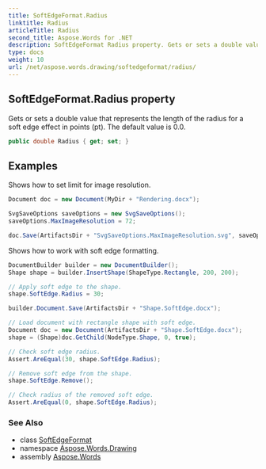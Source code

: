 ```yaml
---
title: SoftEdgeFormat.Radius
linktitle: Radius
articleTitle: Radius
second_title: Aspose.Words for .NET
description: SoftEdgeFormat Radius property. Gets or sets a double value that represents the length of the radius for a soft edge effect in points pt. The default value is 0.0 in C#.
type: docs
weight: 10
url: /net/aspose.words.drawing/softedgeformat/radius/
---
```

## SoftEdgeFormat.Radius property

Gets or sets a double value that represents the length of the radius for a soft edge effect in points (pt). The default value is 0.0.

```csharp
public double Radius { get; set; }
```

## Examples

Shows how to set limit for image resolution.

```csharp
Document doc = new Document(MyDir + "Rendering.docx");

SvgSaveOptions saveOptions = new SvgSaveOptions();
saveOptions.MaxImageResolution = 72;

doc.Save(ArtifactsDir + "SvgSaveOptions.MaxImageResolution.svg", saveOptions);
```

Shows how to work with soft edge formatting.

```csharp
DocumentBuilder builder = new DocumentBuilder();
Shape shape = builder.InsertShape(ShapeType.Rectangle, 200, 200);

// Apply soft edge to the shape.
shape.SoftEdge.Radius = 30;

builder.Document.Save(ArtifactsDir + "Shape.SoftEdge.docx");

// Load document with rectangle shape with soft edge.
Document doc = new Document(ArtifactsDir + "Shape.SoftEdge.docx");
shape = (Shape)doc.GetChild(NodeType.Shape, 0, true);

// Check soft edge radius.
Assert.AreEqual(30, shape.SoftEdge.Radius);

// Remove soft edge from the shape.
shape.SoftEdge.Remove();

// Check radius of the removed soft edge.
Assert.AreEqual(0, shape.SoftEdge.Radius);
```

### See Also

* class [SoftEdgeFormat](../)
* namespace [Aspose.Words.Drawing](../../../aspose.words.drawing/)
* assembly [Aspose.Words](../../../)
